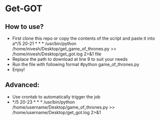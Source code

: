 # Get-GOT

## How to use?
- First clone this repo or copy the contents of the script and paste it into a*/5 20-21 * * * /usr/bin/python /home/nivesh/Desktop/get_game_of_thrones.py >> /home/nivesh/Desktop/get_got.log 2>&1 file
- Replace the path to download at line 9 to suit your needs
- Run the file with following format #python game_of_thrones.py
- Enjoy!

## Advanced: 
- Use crontab to automatically trigger the job
- */5 20-23 * * * /usr/bin/python /home/username/Desktop/game_of_thrones.py >> /home/username/Desktop/get_got.log 2>&1

